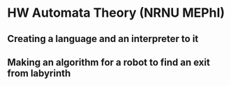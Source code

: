 # HW Automata Theory (NRNU MEPhI)
## Creating a language and an interpreter to it
## Making an algorithm for a robot to find an exit from labyrinth 
